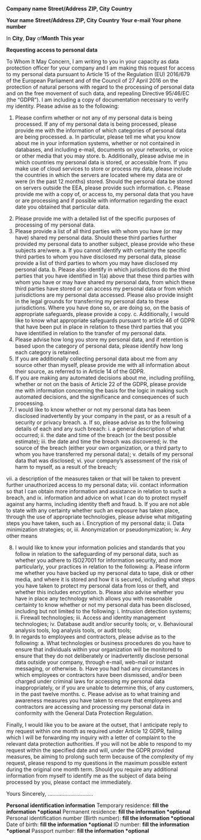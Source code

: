 **Company name**
**Street/Address**
**ZIP, City**
**Country**

**Your name**
**Street/Address**
**ZIP, City**
**Country**
**Your e-mail**
**Your phone number**

In​ **City**, **Day** of ​**Month** **This year**

**Requesting access to personal data**

To Whom It May Concern,
I am writing to you in your capacity as data protection officer for your company and I am making
this request for access to my personal data pursuant to Article 15 of the ​Regulation (EU)
2016/679 of the European Parliament and of the Council of 27 April 2016 on the protection of
natural persons with regard to the processing of personal data and on the free movement of such
data, and repealing Directive 95/46/EC​ (the “GDPR”).
I am including a copy of documentation necessary to verify my identity.
Please advise as to the following:

1. Please confirm whether or not any of my personal data is being processed. If any of
   my personal data is being processed, please provide me with the information of which
   categories of personal data are being processed.
   a. In particular, please tell me what you know about me in your information
   systems, whether or not contained in databases, and including e-mail, documents on
   your networks, or voice or other media that you may store.
   b. Additionally, please advise me in which countries my personal data is stored,
   or accessible from. If you make use of cloud services to store or process my data,
   please include the countries in which the servers are located where my data are or were
   (in the past 12 months) stored. Should the personal data be stored on servers outside
   the EEA, please provide such information.
   c. Please provide me with a copy of, or access to, my personal data that you
   have or are processing and if possible with information regarding the exact date you
   obtained that particular data.

2) Please provide me with a detailed list of the specific purposes of processing of my
   personal data.
3) Please provide a list of all third parties with whom you have (or may have) shared my
   personal data. Should these third parties further provided my personal data to another subject,
   please provide who these subjects are/were.
   a. If you cannot identify with certainty the specific third parties to whom you
   have disclosed my personal data, please provide a list of third parties to whom you may
   have disclosed my personal data.
   b. Please also identify in which jurisdictions do the third parties that you have
   identified in 1(a) above that these third parties with whom you have or may have shared
   my personal data, from which these third parties have stored or can access my personal
   data or from which jurisdictions are my personal data accessed. Please also provide
   insight in the legal grounds for transferring my personal data to these jurisdictions.
   Where you have done so, or are doing so, on the basis of appropriate safeguards,
   please provide a copy.
   c. Additionally, I would like to know what appropriate safeguards pursuant to
   article 46 of GDPR that have been put in place in relation to these third parties that you
   have identified in relation to the transfer of my personal data.
4) Please advise how long you store my personal data, and if retention is based upon
   the category of personal data, please identify how long each category is retained.
5) If you are additionally collecting personal data about me from any source other than
   myself, please provide me with all information about their source, as referred to in Article 14 of
   the GDPR.
6) If you are making any automated decisions about me, including profiling, whether or
   not on the basis of Article 22 of the GDPR, please provide me with information concerning the
   basis for the logic in making such automated decisions, and the significance and consequences
   of such processing.
7) I would like to know whether or not my personal data has been disclosed
   inadvertently by your company in the past, or as a result of a security or privacy breach.
   a. If so, please advise as to the following details of each and any such breach:
   i. a general description of what occurred;
   ii. the date and time of the breach (or the best possible estimate);
   iii. the date and time the breach was discovered;
   iv. the source of the breach (either your own organization, or a third
   party to whom you have transferred my personal data);
   v. details of my personal data that was disclosed;
   vi. your company’s assessment of the risk of harm to myself, as a result
   of the breach;

vii. a description of the measures taken or that will be taken to prevent
further unauthorized access to my personal data;
viii. contact information so that I can obtain more information and
assistance in relation to such a breach, and
ix. information and advice on what I can do to protect myself against
any harms, including identity theft and fraud.
b. If you are not able to state with any certainty whether such an exposure has
taken place, through the use of appropriate technologies, please advise what mitigating
steps you have taken, such as
i. Encryption of my personal data;
ii. Data minimization strategies; or,
iii. Anonymization or pseudonymization;
iv. Any other means

8. I would like to know your information policies and standards that you follow in relation
   to the safeguarding of my personal data, such as whether you adhere to ISO27001 for
   information security, and more particularly, your practices in relation to the following:
   a. Please inform me whether you have backed up my personal data to tape,
   disk or other media, and where it is stored and how it is secured, including what steps
   you have taken to protect my personal data from loss or theft, and whether this includes
   encryption.
   b. Please also advise whether you have in place any technology which allows
   you with reasonable certainty to know whether or not my personal data has been
   disclosed, including but not limited to the following:
   i. Intrusion detection systems;
   ii. Firewall technologies;
   iii. Access and identity management technologies;
   iv. Database audit and/or security tools; or,
   v. Behavioural analysis tools, log analysis tools, or audit tools;
9. In regards to employees and contractors, please advise as to the following:
   a. What technologies or business procedures do you have to ensure that
   individuals within your organization will be monitored to ensure that they do not
   deliberately or inadvertently disclose personal data outside your company, through
   e-mail, web-mail or instant messaging, or otherwise.
   b. Have you had had any circumstances in which employees or contractors
   have been dismissed, and/or been charged under criminal laws for accessing my
   personal data inappropriately, or if you are unable to determine this, of any customers, in
   the past twelve months.
   c. Please advise as to what training and awareness measures you have taken
   to ensure that employees and contractors are accessing and processing my
   personal data in conformity with the General Data Protection Regulation.

Finally, I would like you to be aware at the outset, that I anticipate reply to my request within one
month as required under Article 12 GDPR, failing which I will be forwarding my inquiry with a
letter of complaint to the relevant data protection authorities. If you will not be able to
respond to my request within the specified date and will, under the GDPR provided measures, be
aiming to prolong such term because of the complexity of my request, please respond to my
questions in the maximum possible extent during the original one month term. Should you
require any additional information from myself to identify me as the subject of data being
processed by you, please contact me immediately.

Yours Sincerely,
..............................

**Personal identification information**
Temporary residence: **fill the information \*optional**
Permanent residence: **fill the information \*optional**
Personal identification number (Birth number):​ **fill the information \*optional**
Date of birth: **fill the information \*optional**
ID number: **fill the information \*optional**
Passport number: **fill the information \*optional**
